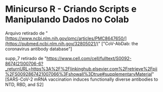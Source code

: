 # Minicurso R - Criando Scripts e Manipulando Dados no Colab

Arquivo retirado de "[https://www.ncbi.nlm.nih.gov/pmc/articles/PMC8647650/](https://pubmed.ncbi.nlm.nih.gov/32805021/)" ["CoV-AbDab: the coronavirus antibody database"]

supp_7 retirado de "https://www.cell.com/cell/fulltext/S0092-8674(21)00706-6?_returnURL=https%3A%2F%2Flinkinghub.elsevier.com%2Fretrieve%2Fpii%2FS0092867421007066%3Fshowall%3Dtrue#supplementaryMaterial" [SARS-CoV-2 mRNA vaccination induces functionally diverse antibodies to NTD, RBD, and S2]
